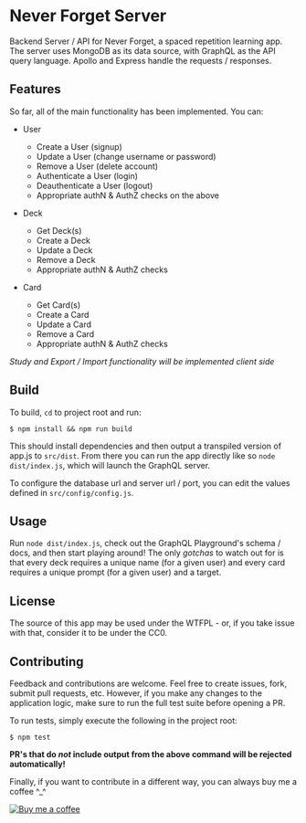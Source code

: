 # Never Forget Server

Backend Server / API for Never Forget, a spaced repetition learning app. The server uses MongoDB as its data source, with GraphQL as the API query language. Apollo and Express handle the requests / responses. 

## Features
So far, all of the main functionality has been implemented. You can:

* User
  * Create a User (signup)
  * Update a User (change username or password)
  * Remove a User (delete account)
  * Authenticate a User (login)
  * Deauthenticate a User (logout)
  * Appropriate authN & AuthZ checks on the above

* Deck
  * Get Deck(s)
  * Create a Deck
  * Update a Deck
  * Remove a Deck
  * Appropriate authN & AuthZ checks

* Card
  * Get Card(s)
  * Create a Card
  * Update a Card
  * Remove a Card
  * Appropriate authN & AuthZ checks

*Study and Export / Import functionality will be implemented client side*

## Build 
To build, `cd` to project root and run:
```
$ npm install && npm run build
```
This should install dependencies and then output a transpiled version of app.js to `src/dist`. From there you can run the app directly like so `node dist/index.js`, which will launch the GraphQL server.

To configure the database url and server url / port, you can edit the values defined in `src/config/config.js`.

## Usage
Run `node dist/index.js`, check out the GraphQL Playground's schema / docs, and then start playing around! The only *gotchas* to watch out for is that every deck requires a unique name (for a given user) and every card requires a unique prompt (for a given user) and a target.

## License
The source of this app may be used under the WTFPL - or, if you take issue with that, consider it to be under the CC0.

## Contributing
Feedback and contributions are welcome. Feel free to create issues, fork, submit pull requests, etc. However, if you make any changes to the application logic, make sure to run the full test suite before opening a PR. 

To run tests, simply execute the following in the project root:
```
$ npm test
```

**PR's that do *not* include output from the above command will be rejected automatically!**

Finally, if you want to contribute in a different way, you can always buy me a coffee ^_^

[![Buy me a coffee](https://www.buymeacoffee.com/assets/img/custom_images/purple_img.png)](https://www.buymeacoffee.com/tmns)
